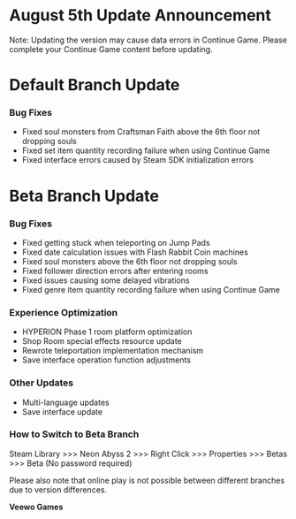 # August 5th Update Announcement

Note: Updating the version may cause data errors in Continue Game. Please complete your Continue Game content before updating.

# Default Branch Update

### Bug Fixes

* Fixed soul monsters from Craftsman Faith above the 6th floor not dropping souls
* Fixed set item quantity recording failure when using Continue Game
* Fixed interface errors caused by Steam SDK initialization errors
# Beta Branch Update

### Bug Fixes

* Fixed getting stuck when teleporting on Jump Pads
* Fixed date calculation issues with Flash Rabbit Coin machines
* Fixed soul monsters above the 6th floor not dropping souls
* Fixed follower direction errors after entering rooms
* Fixed issues causing some delayed vibrations
* Fixed genre item quantity recording failure when using Continue Game
### Experience Optimization

* HYPERION Phase 1 room platform optimization
* Shop Room special effects resource update
* Rewrote teleportation implementation mechanism
* Save interface operation function adjustments
### Other Updates

* Multi-language updates
* Save interface update
### How to Switch to Beta Branch

Steam Library >>> Neon Abyss 2 >>> Right Click >>> Properties >>> Betas >>> Beta (No password required)

Please also note that online play is not possible between different branches due to version differences.

**Veewo Games**

